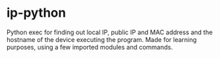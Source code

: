 # ip-python
Python exec for finding out local IP, public IP and MAC address and the hostname of the device executing the program.
Made for learning purposes, using a few imported modules and commands.

